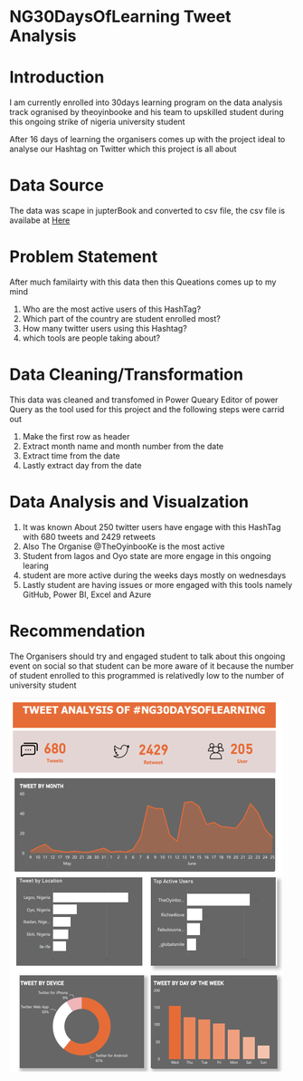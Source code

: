 # NG30DaysOfLearning Tweet Analysis

# Introduction

I am currently enrolled into 30days learning program on the data analysis track ogranised by theoyinbooke  and his team to upskilled student during this ongoing strike of nigeria 
university student

After 16 days of learning the organisers comes up with the project ideal to analyse our Hashtag on Twitter which this project is all about

# Data Source
The data was scape in jupterBook and converted to csv file, the csv file is availabe at [Here](https://github.com/theoyinbooke/30Days-of-Learning-Data-Analysis-Using-Power-BI-for-Students/tree/main/Twitter%20Data%20Web%20Scrape)

# Problem Statement
After much familairty with  this data then this Queations comes up to my mind

1. Who are the most active users of this HashTag?
2. Which part of the country are student enrolled most?
3. How many twitter users using this Hashtag?
4. which tools are people taking about?

# Data Cleaning/Transformation

This data was cleaned and transfomed in Power Queary Editor of power Query as the tool used for this project and the following steps were carrid out
1. Make the first row as header
2. Extract month name and month number from the date
3. Extract time from the date
4. Lastly extract day from the date

# Data Analysis and Visualzation
1. It was known About 250 twitter users have engage with this HashTag with 680 tweets and 2429 retweets
2. Also The Organise @TheOyinbooKe is the most active
3. Student from lagos and Oyo state are more engage in this ongoing learing 
4. student are more active during the weeks days mostly on wednesdays
5. Lastly student are having issues or more engaged with this tools namely GitHub, Power BI, Excel and Azure

# Recommendation
The Organisers should try and engaged student to talk about this ongoing event on social so that student can be 
more aware of it because the number of student enrolled to this programmed is relativedly low to the number of university student

![DashBoard](https://github.com/adeniyi1379/Tweet-Analysis/blob/main/Tweet%20Dashbaord.PNG)
